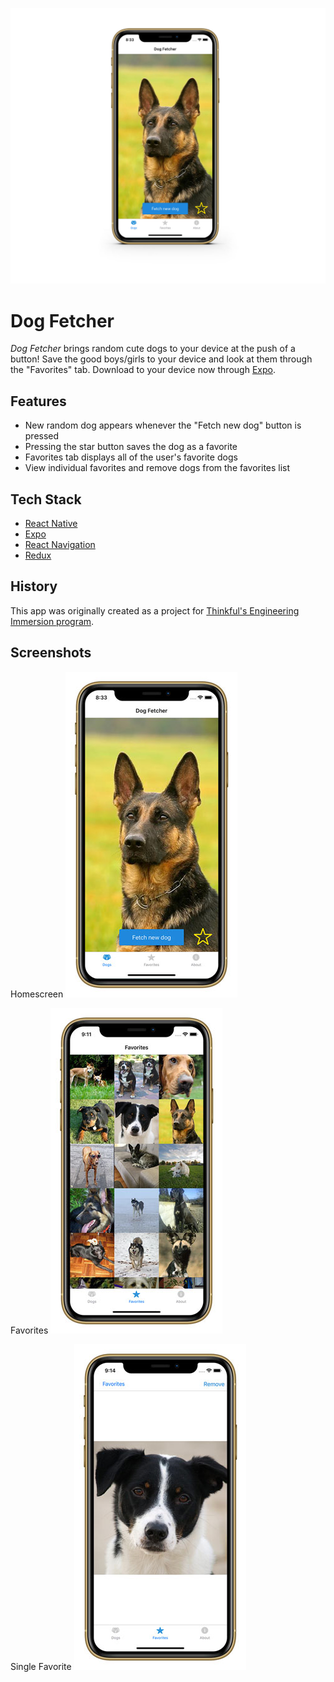 ![Screenshot of Dog Fetch on an iPhone XR](./assets/images/dog-fetcher-iphone-xr.jpg)
# Dog Fetcher

_Dog Fetcher_ brings random cute dogs to your device at the push of a button! Save the good boys/girls to your device and look at them through the "Favorites" tab. Download to your device now through [Expo](https://expo.io/@derekhouck/dog-fetcher).

## Features

- New random dog appears whenever the "Fetch new dog" button is pressed
- Pressing the star button saves the dog as a favorite
- Favorites tab displays all of the user's favorite dogs
- View individual favorites and remove dogs from the favorites list

## Tech Stack

- [React Native](https://facebook.github.io/react-native/)
- [Expo](https://expo.io/)
- [React Navigation](https://reactnavigation.org/)
- [Redux](https://redux.js.org/)

## History

This app was originally created as a project for [Thinkful's Engineering Immersion program](https://www.thinkful.com/bootcamp/web-development/full-time/).

## Screenshots

Homescreen
![The home screen on an iPhone XR](./assets/images/homescreen.jpg)

Favorites
![The favorites screen on an iPhone XR](./assets/images/favorites-screen.jpg)

Single Favorite
![A single favorite on an iPhone XR](./assets/images/single-favorite-screen.jpg)